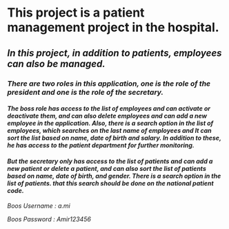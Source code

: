 # This project is a patient management project in the hospital.

## *In this project, in addition to patients, employees can also be managed.*

### *There are two roles in this application, one is the role of the president and one is the role of the secretary.*

#### *The boss role has access to the list of employees and can activate or deactivate them, and can also delete employees and can add a new employee in the application. Also, there is a search option in the list of employees, which searches on the last name of employees and It can sort the list based on name, date of birth and salary. In addition to these, he has access to the patient department for further monitoring.*

#### *But the secretary only has access to the list of patients and can add a new patient or delete a patient, and can also sort the list of patients based on name, date of birth, and gender. There is a search option in the list of patients. that this search should be done on the national patient code.*

*Boos Username : a.mi*

*Boos Password : Amir123456*